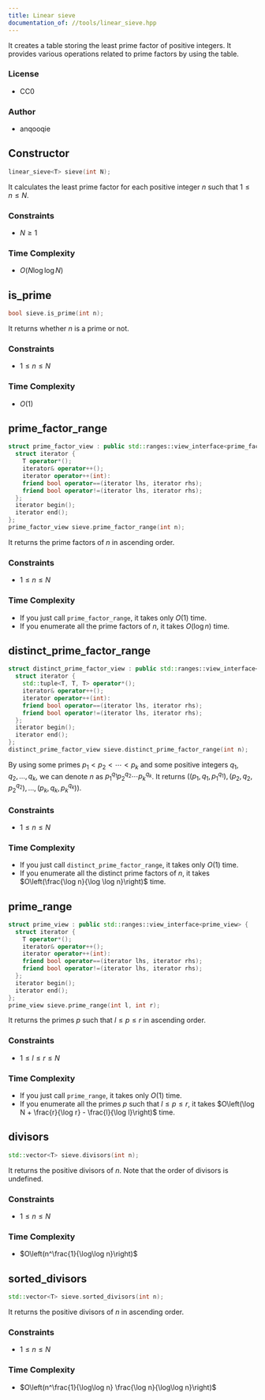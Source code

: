 ```yaml
---
title: Linear sieve
documentation_of: //tools/linear_sieve.hpp
---
```


It creates a table storing the least prime factor of positive integers.
It provides various operations related to prime factors by using the table.

### License
- CC0

### Author
- anqooqie

## Constructor
```cpp
linear_sieve<T> sieve(int N);
```

It calculates the least prime factor for each positive integer $n$ such that $1 \leq n \leq N$.

### Constraints
- $N \geq 1$

### Time Complexity
- $O(N \log\log N)$

## is_prime
```cpp
bool sieve.is_prime(int n);
```

It returns whether $n$ is a prime or not.

### Constraints
- $1 \leq n \leq N$

### Time Complexity
- $O(1)$

## prime_factor_range
```cpp
struct prime_factor_view : public std::ranges::view_interface<prime_factor_view> {
  struct iterator {
    T operator*();
    iterator& operator++();
    iterator operator++(int):
    friend bool operator==(iterator lhs, iterator rhs);
    friend bool operator!=(iterator lhs, iterator rhs);
  };
  iterator begin();
  iterator end();
};
prime_factor_view sieve.prime_factor_range(int n);
```

It returns the prime factors of $n$ in ascending order.

### Constraints
- $1 \leq n \leq N$

### Time Complexity
- If you just call `prime_factor_range`, it takes only $O(1)$ time.
- If you enumerate all the prime factors of $n$, it takes $O(\log n)$ time.

## distinct_prime_factor_range
```cpp
struct distinct_prime_factor_view : public std::ranges::view_interface<distinct_prime_factor_view> {
  struct iterator {
    std::tuple<T, T, T> operator*();
    iterator& operator++();
    iterator operator++(int):
    friend bool operator==(iterator lhs, iterator rhs);
    friend bool operator!=(iterator lhs, iterator rhs);
  };
  iterator begin();
  iterator end();
};
distinct_prime_factor_view sieve.distinct_prime_factor_range(int n);
```

By using some primes $p_1 < p_2 < \cdots < p_k$ and some positive integers $q_1, q_2, \ldots, q_k$, we can denote $n$ as $p_1^{q_1} p_2^{q_2} \cdots p_k^{q_k}$.
It returns $((p_1, q_1, p_1^{q_1}), (p_2, q_2, p_2^{q_2}), \ldots, (p_k, q_k, p_k^{q_k}))$.

### Constraints
- $1 \leq n \leq N$

### Time Complexity
- If you just call `distinct_prime_factor_range`, it takes only $O(1)$ time.
- If you enumerate all the distinct prime factors of $n$, it takes $O\left(\frac{\log n}{\log \log n}\right)$ time.

## prime_range
```cpp
struct prime_view : public std::ranges::view_interface<prime_view> {
  struct iterator {
    T operator*();
    iterator& operator++();
    iterator operator++(int):
    friend bool operator==(iterator lhs, iterator rhs);
    friend bool operator!=(iterator lhs, iterator rhs);
  };
  iterator begin();
  iterator end();
};
prime_view sieve.prime_range(int l, int r);
```

It returns the primes $p$ such that $l \leq p \leq r$ in ascending order.

### Constraints
- $1 \leq l \leq r \leq N$

### Time Complexity
- If you just call `prime_range`, it takes only $O(1)$ time.
- If you enumerate all the primes $p$ such that $l \leq p \leq r$, it takes $O\left(\log N + \frac{r}{\log r} - \frac{l}{\log l}\right)$ time.

## divisors
```cpp
std::vector<T> sieve.divisors(int n);
```

It returns the positive divisors of $n$.
Note that the order of divisors is undefined.

### Constraints
- $1 \leq n \leq N$

### Time Complexity
- $O\left(n^\frac{1}{\log\log n}\right)$

## sorted_divisors
```cpp
std::vector<T> sieve.sorted_divisors(int n);
```

It returns the positive divisors of $n$ in ascending order.

### Constraints
- $1 \leq n \leq N$

### Time Complexity
- $O\left(n^\frac{1}{\log\log n} \frac{\log n}{\log\log n}\right)$
